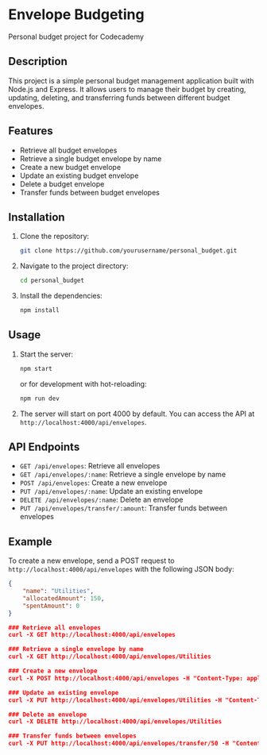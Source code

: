 # Envelope Budgeting

Personal budget project for Codecademy

## Description

This project is a simple personal budget management application built with Node.js and Express. It allows users to manage their budget by creating, updating, deleting, and transferring funds between different budget envelopes.

## Features

- Retrieve all budget envelopes
- Retrieve a single budget envelope by name
- Create a new budget envelope
- Update an existing budget envelope
- Delete a budget envelope
- Transfer funds between budget envelopes

## Installation

1. Clone the repository:
    ```sh
    git clone https://github.com/yourusername/personal_budget.git
    ```
2. Navigate to the project directory:
    ```sh
    cd personal_budget
    ```
3. Install the dependencies:
    ```sh
    npm install
    ```

## Usage

1. Start the server:
    ```sh
    npm start
    ```
    or for development with hot-reloading:
    ```sh
    npm run dev
    ```
2. The server will start on port 4000 by default. You can access the API at `http://localhost:4000/api/envelopes`.

## API Endpoints

- `GET /api/envelopes`: Retrieve all envelopes
- `GET /api/envelopes/:name`: Retrieve a single envelope by name
- `POST /api/envelopes`: Create a new envelope
- `PUT /api/envelopes/:name`: Update an existing envelope
- `DELETE /api/envelopes/:name`: Delete an envelope
- `PUT /api/envelopes/transfer/:amount`: Transfer funds between envelopes

## Example

To create a new envelope, send a POST request to `http://localhost:4000/api/envelopes` with the following JSON body:
```json
{
    "name": "Utilities",
    "allocatedAmount": 150,
    "spentAmount": 0
}

### Retrieve all envelopes
curl -X GET http://localhost:4000/api/envelopes

### Retrieve a single envelope by name
curl -X GET http://localhost:4000/api/envelopes/Utilities

### Create a new envelope
curl -X POST http://localhost:4000/api/envelopes -H "Content-Type: application/json" -d '{"name": "Utilities", "allocatedAmount": 150, "spentAmount": 0}'

### Update an existing envelope
curl -X PUT http://localhost:4000/api/envelopes/Utilities -H "Content-Type: application/json" -d '{"allocatedAmount": 200, "spentAmount": 50}'

### Delete an envelope
curl -X DELETE http://localhost:4000/api/envelopes/Utilities

### Transfer funds between envelopes
curl -X PUT http://localhost:4000/api/envelopes/transfer/50 -H "Content-Type: application/json" -d '{"fromAccount": "Groceries", "toAccount": "Utilities"}'

